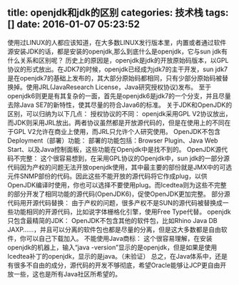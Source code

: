 title: openjdk和jdk的区别
categories: 技术栈
tags: []
date: 2016-01-07 05:23:52
---
使用过LINUX的人都应该知道，在大多数LINUX发行版本里，内置或者通过软件源安装JDK的话，都是安装的openjdk,那么到底什么是openjdk，它与sun jdk有什么关系和区别呢？
历史上的原因是，openjdk是jdk的开放原始码版本，以GPL协议的形式放出。在JDK7的时候，openjdk已经成为jdk7的主干开发，sun jdk7是在openjdk7的基础上发布的，其大部分原始码都相同，只有少部分原始码被替换掉。使用JRL(JavaResearch License，Java研究授权协议)发布。
至于openjdk6则更是有其复杂的一面，首先是openjdk6是jdk7的一个分支，并且尽量去除Java SE7的新特性，使其尽量的符合Java6的标准。
关于JDK和OpenJDK的区别，可以归纳为以下几点：
授权协议的不同：
openjdk采用GPL V2协议放出，而JDK则采用JRL放出。两者协议虽然都是开放源代码的，但是在使用上的不同在于GPL V2允许在商业上使用，而JRL只允许个人研究使用。
OpenJDK不包含Deployment（部署）功能：
部署的功能包括：Browser Plugin、Java Web Start、以及Java控制面板，这些功能在Openjdk中是找不到的。
OpenJDK源代码不完整：
这个很容易想到，在采用GPL协议的Openjdk中，sun jdk的一部分源代码因为产权的问题无法开放openjdk使用，其中最主要的部份就是JMX中的可选元件SNMP部份的代码。因此这些不能开放的源代码将它作成plug，以供OpenJDK编译时使用，你也可以选择不要使用plug。而Icedtea则为这些不完整的部分开发了相同功能的源代码(OpenJDK6)，促使OpenJDK更加完整。
部分源代码用开源代码替换：
由于产权的问题，很多产权不是SUN的源代码被替换成一些功能相同的开源代码，比如说字体栅格化引擎，使用Free Type代替。
openjdk只包含最精简的JDK：
OpenJDK不包含其他的软件包，比如Rhino Java DB JAXP……，并且可以分离的软件包也都是尽量的分离，但是这大多数都是自由软件，你可以自己下载加入。
不能使用Java商标：
这个很容易理解，在安装openjdk的机器上，输入“java -version”显示的是openjdk，但是如果是使用Icedtea补丁的openjdk，显示的是java。（未验证）
总之，在Java体系中，还是有很多不自由的成分，源代码的开发不够彻底，希望Oracle能够让JCP更自由开放一些，这也是所有Java社区所希望的。 
